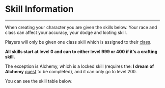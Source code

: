 # Skill Information

-------------------

When creating your character you are given the skills below. Your race and class can affect your accuracy, your dodge and looting skill.

Players will only be given one class skill which is assigned to their [class](/information/races-and-classes).

**All skills start at level 0 and can to either level 999 or 400 if it's a crafting skill.** 

The exception is Alchemy, which is a locked skill (requires the: **I dream of Alchemy** [quest](/information/quests) to be completed), and it can only go to level 200.

You can see the skill table below:
